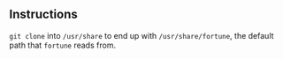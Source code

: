 Instructions
------------

`git clone` into `/usr/share` to end up with `/usr/share/fortune`, the default path that `fortune` reads from.


